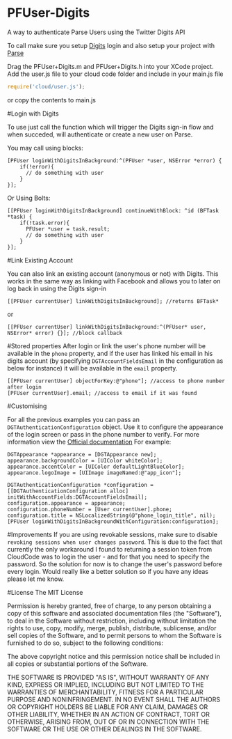 PFUser-Digits
=============

A way to authenticate Parse Users using the Twitter Digits API

To call make sure you setup [Digits](https://docs.fabric.io/ios/digits/) login and also setup your project with [Parse](https://www.parse.com/docs/ios_guide#top/iOS)

Drag the PFUser+Digits.m and PFUser+Digits.h into your XCode project.
Add the user.js file to your cloud code folder and include in your main.js file 
```js
require('cloud/user.js');
``` 
or copy the contents to main.js

#Login with Digits

To use just call the function which will trigger the Digits sign-in flow and when succeded, will authenticate or create a new user on Parse.

You may call using blocks: 

```objc
[PFUser loginWithDigitsInBackground:^(PFUser *user, NSError *error) {
    if(!error){
      // do something with user
    }
}];
```
Or Using Bolts:

```objc
[[PFUser loginWithDigitsInBackground] continueWithBlock: ^id (BFTask *task) {
    if(!task.error){
      PFUser *user = task.result;
      // do something with user
    }
}];
```

#Link Existing Account

You can also link an existing account (anonymous or not) with Digits. This works in the same way as linking with Facebook and allows you to later on log back in using the Digits sign-in

```objc
[[PFUser currentUser] linkWithDigitsInBackground]; //returns BFTask*
```
or 
```objc
[[PFUser currentUser] linkWithDigitsInBackground:^(PFUser* user, NSError* error) {}]; //block callback
```

#Stored properties
After login or link the user's phone number will be available in the `phone` property, and if the user has linked his email in his digits account (by specifying `DGTAccountFieldsEmail` in the configuration as below for instance) it will be available in the `email` property.
```objc 
[[PFUser currentUser] objectForKey:@"phone"]; //access to phone number after login
[PFUser currentUser].email; //access to email if it was found
```

#Customising

For all the previous examples you can pass an `DGTAuthenticationConfiguration` object. Use it to configure the appearance of the login screen or pass in the phone number to verify.
For more information view the [Official documentation](https://docs.fabric.io/ios/digits/theming.html)
For example:
```objc
DGTAppearance *appearance = [DGTAppearance new];
appearance.backgroundColor = [UIColor whiteColor];
appearance.accentColor = [UIColor defaultLightBlueColor];
appearance.logoImage = [UIImage imageNamed:@"app_icon"];

DGTAuthenticationConfiguration *configuration = [[DGTAuthenticationConfiguration alloc] initWithAccountFields:DGTAccountFieldsEmail];
configuration.appearance = appearance;
configuration.phoneNumber = [User currentUser].phone;
configuration.title = NSLocalizedString(@"phone_login_title", nil);
[PFUser loginWithDigitsInBackgroundWithConfiguration:configuration];
```

#Improvements
If you are using revokable sessions, make sure to disable `revoking sessions when user changes password`.
This is due to the fact that currently the only workaround I found to returning a session token from CloudCode was to login the user - and for that you need to specify the password. So the solution for now is to change the user's password before every login.
Would really like a better solution so if you have any ideas please let me know.


#License
The MIT License

Permission is hereby granted, free of charge, to any person obtaining a copy
of this software and associated documentation files (the "Software"), to deal
in the Software without restriction, including without limitation the rights
to use, copy, modify, merge, publish, distribute, sublicense, and/or sell
copies of the Software, and to permit persons to whom the Software is
furnished to do so, subject to the following conditions:

The above copyright notice and this permission notice shall be included in
all copies or substantial portions of the Software.

THE SOFTWARE IS PROVIDED "AS IS", WITHOUT WARRANTY OF ANY KIND, EXPRESS OR
IMPLIED, INCLUDING BUT NOT LIMITED TO THE WARRANTIES OF MERCHANTABILITY,
FITNESS FOR A PARTICULAR PURPOSE AND NONINFRINGEMENT. IN NO EVENT SHALL THE
AUTHORS OR COPYRIGHT HOLDERS BE LIABLE FOR ANY CLAIM, DAMAGES OR OTHER
LIABILITY, WHETHER IN AN ACTION OF CONTRACT, TORT OR OTHERWISE, ARISING FROM,
OUT OF OR IN CONNECTION WITH THE SOFTWARE OR THE USE OR OTHER DEALINGS IN
THE SOFTWARE.
